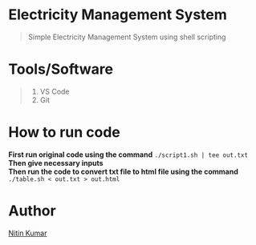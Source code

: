 # Electricity Management System

> Simple Electricity Management System using shell scripting  

# Tools/Software

> 1. VS Code
> 2. Git

# How to run code

**First run original code using the command** ```./script1.sh | tee out.txt```  
**Then give necessary inputs**  
**Then run the code to convert txt file to html file using the command** ```./table.sh < out.txt > out.html```  

# Author

[Nitin Kumar](https://linkedin.com/in/nitin30kumar)
